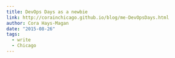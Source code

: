 ```yaml
---
title: DevOps Days as a newbie
link: http://corainchicago.github.io/blog/me-DevOpsDays.html
author: Cora Hays-Magan
date: "2015-08-26"
tags:
  - write
  - Chicago
---
```

